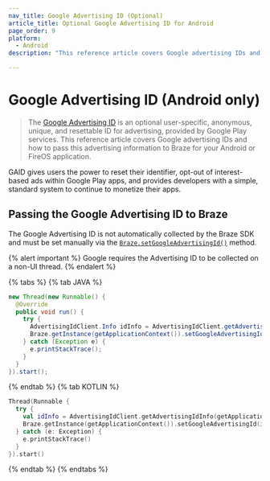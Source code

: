 ```yaml
---
nav_title: Google Advertising ID (Optional)
article_title: Optional Google Advertising ID for Android
page_order: 9
platform: 
  - Android
description: "This reference article covers Google advertising IDs and how to pass this advertising information to Braze for your Android or FireOS application."

---
```


# Google Advertising ID (Android only)

> The [Google Advertising ID][2] is an optional user-specific, anonymous, unique, and resettable ID for advertising, provided by Google Play services. This reference article covers Google advertising IDs and how to pass this advertising information to Braze for your Android or FireOS application.

GAID gives users the power to reset their identifier, opt-out of interest-based ads within Google Play apps, and provides developers with a simple, standard system to continue to monetize their apps.

## Passing the Google Advertising ID to Braze

The Google Advertising ID is not automatically collected by the Braze SDK and must be set manually via the [`Braze.setGoogleAdvertisingId()`][1] method.

{% alert important %}
Google requires the Advertising ID to be collected on a non-UI thread.
{% endalert %}

{% tabs %}
{% tab JAVA %}

```java
new Thread(new Runnable() {
  @Override
  public void run() {
    try {
      AdvertisingIdClient.Info idInfo = AdvertisingIdClient.getAdvertisingIdInfo(getApplicationContext());
      Braze.getInstance(getApplicationContext()).setGoogleAdvertisingId(idInfo.getId(), idInfo.isLimitAdTrackingEnabled());
    } catch (Exception e) {
      e.printStackTrace();
    }
  }
}).start();
```

{% endtab %}
{% tab KOTLIN %}

```kotlin
Thread(Runnable {
  try {
    val idInfo = AdvertisingIdClient.getAdvertisingIdInfo(getApplicationContext())
    Braze.getInstance(getApplicationContext()).setGoogleAdvertisingId(idInfo.id, idInfo.isLimitAdTrackingEnabled)
  } catch (e: Exception) {
    e.printStackTrace()
  }
}).start()
```

{% endtab %}
{% endtabs %}


[1]: https://braze-inc.github.io/braze-android-sdk/kdoc/braze-android-sdk/com.braze/-i-braze/set-google-advertising-id.html
[2]: https://support.google.com/googleplay/android-developer/answer/6048248/advertising-id?hl=en
